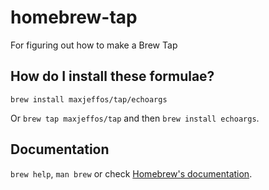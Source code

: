 # homebrew-tap
For figuring out how to make a Brew Tap

## How do I install these formulae?
`brew install maxjeffos/tap/echoargs`

Or `brew tap maxjeffos/tap` and then `brew install echoargs`.

## Documentation
`brew help`, `man brew` or check [Homebrew's documentation](https://docs.brew.sh).

